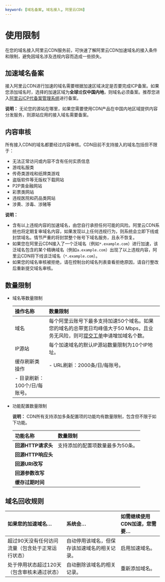 ```yaml
---
keyword: [域名备案, 域名接入, 阿里云CDN]
---
```


# 使用限制

在您的域名接入阿里云CDN服务前，可快速了解阿里云CDN加速域名的接入条件和限制，避免因域名涉及违规内容而造成一些损失。

## 加速域名备案

接入阿里云CDN进行加速的域名需要根据加速区域决定是否要完成ICP备案。如果您添加域名时，选择的加速区域为**全球**或**仅中国内地**，则域名必须备案。推荐您进入[阿里云ICP代备案管理系统](https://beian.aliyun.com/?spm=5176.8142029.388261.3.a0SCC3)进行备案。

**说明：** 无论您的源站在哪里，如果您需要使用CDN产品在中国内地区域提供内容分发服务，则源站应用的接入域名需要备案。

## 内容审核

所有接入CDN的域名都要经过内容审核。CDN目前不支持接入的域名包括但不限于：

-   无法正常访问或内容不含有任何实质信息
-   游戏私服类
-   传奇类游戏和纸牌类游戏
-   盗版软件等无版权下载网站
-   P2P类金融网站
-   彩票类网站
-   违规医院和药品类网站
-   涉黄、涉毒、涉赌等

**说明：**

-   含有以上违规内容的加速域名，由您自行承担任何可能的风险。阿里云CDN系统也将定期复审域名内容，如果发现以上任何违规行为，则系统会立即下线或封禁域名。情节严重的将封禁整个账号下域名服务，且永不恢复。
-   如果您在阿里云CDN接入了一个泛域名（例如`*.example.com`）进行加速，该泛域名包含的某个精确域名（例如`a.example.com`）出现了以上违规内容，阿里云CDN将下线该泛域名（`*.example.com`）。
-   如果您的域名审核被拒绝，请在控制台的域名列表查看拒绝原因，请自行整改后重新提交域名审核。

## 数量限制

-   域名等数量限制

    |操作名称|数量限制|
    |:---|:---|
    |域名|每个阿里云账号下最多支持加速50个域名。如果您的域名的总带宽日均峰值大于50 Mbps，且业务无风险，则可[提交工单](https://workorder-intl.console.aliyun.com/?spm=5176.2020520001.aliyun_topbar.18.dbd44bd3e4f845#/ticket/createIndex)申请增加域名个数。|
    |IP源站|每个加速域名的默认IP源站数量限制为10个IP地址。|
    |缓存刷新类操作|    -   URL刷新：2000条/日/每账号。
    -   目录刷新：100个/日/每账号。 |

-   功能配置数量限制

    **说明：** CDN所有支持添加多条配置项的功能均有数量限制，包含但不限于如下功能。

    |功能名称|数量限制|
    |:---|:---|
    |**回源HTTP请求头**|支持添加的配置项数量最多为50条。|
    |**回源HTTP响应头**|
    |**回源URI改写**|
    |**回源参数改写**|
    |**缓存过期时间**|


## 域名回收规则

|如果您的加速域名…|系统会…|如需继续使用CDN加速，您需要…|
|:--------|:---|:---------------|
|超过90天没有任何访问流量（包含处于正常运行状态）|自动停用该域名，但保存该加速域名的相关记录。|启用加速域名。|
|处于停用状态超过120天（包含审核未通过状态）|自动删除该域名的相关记录。|重新添加域名。|

